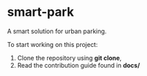 # smart-park
A smart solution for urban parking.

To start working on this project:
1. Clone the repository using **git clone**,
2. Read the contribution guide found in **docs/**
